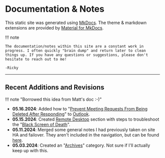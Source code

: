 # Documentation & Notes

This static site was generated using [MkDocs](https://www.mkdocs.org). The theme & markdown extensions are provided by [Material for MkDocs](https://squidfunk.github.io/mkdocs-material/).

!!! note

    The documentation/notes within this site are a constant work in progress. I often quickly "brain dump" and return later to clean things up. If you have any questions or suggestions, please don't hesitate to reach out to me! 
    
    -Ricky

---

## Recent Additions and Revisions

!!! note "Borrowed this idea from Matt's doc :-)"

- **05.16.2024**: Added how to "[Prevent Meeting Requests From Being Deleted After Responding](./software/microsoft-office/outlook/outlook.md#prevent-meeting-requests-from-being-deleted-after-responding)" to [Outlook](./software/microsoft-office/outlook/outlook.md).
- **05.15.2024**: Created [Remote Desktop](./software/remote-desktop.md) section with steps to troubleshoot the "[Black Screen of Death](./software/remote-desktop.md#black-screen-of-death)".
- **05.11.2024**: Merged some general notes I had previously taken on site HA and failover. They aren't included in the navigation, but can be found [here](./notes/HA-notes.md).
- **05.03.2024**: Created an "[Archives](./archives/archives.md)" category. Not sure if I'll actually keep up with this.